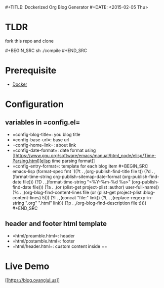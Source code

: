 #+TITLE: Dockerized Org Blog Generator
#+DATE: <2015-02-05 Thu>

# TLDR
fork this repo and clone

#+BEGIN_SRC sh
./compile
#+END_SRC

# Prerequisite
 - [Docker](https://www.docker.com/get-started)

# Configuration

## variables in =config.el=

- =config-blog-title=: you blog title
- =config-base-url=: base url
- =config-home-link=: about link
- =config-date-format=: date format using [[https://www.gnu.org/software/emacs/manual/html_node/elisp/Time-Parsing.html][elisp time parsing format]]
- =config-entry-format=: template for each blog item
#+BEGIN_SRC emacs-lisp
(format-spec fmt
               `((?t . ,(org-publish-find-title file t))
                 (?d . ,(format-time-string org-publish-sitemap-date-format
                                            (org-publish-find-date file)))
                 (?D . ,(format-time-string "<%Y-%m-%d %a>" (org-publish-find-date file)))
                 (?a . ,(or (plist-get project-plist :author) user-full-name))
                 (?c . ,(org-blog-find-content-lines
                         file (or (plist-get project-plist
                                             :blog-content-lines) 5)))
                 (?l . ,(concat "file:" link))
                 (?L . ,(replace-regexp-in-string "\.org" "\.html" link))
                 (?p . ,(org-blog-find-description file t))))
#+END_SRC

## header and footer html template
- =html/preamble.html=: header
- =html/postamble.html=: footer
- =html/header.html=: custom content inside =<head/>=

# Live Demo
[[https://blog.oyanglul.us]]
